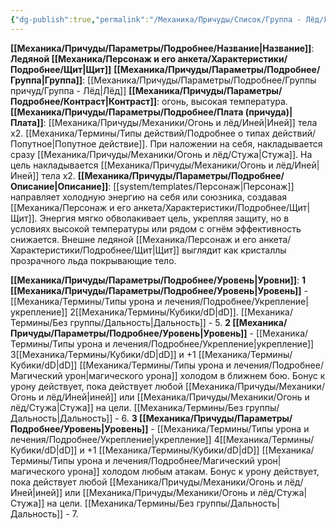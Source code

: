 ```yaml
---
{"dg-publish":true,"permalink":"/Механика/Причуды/Список/Группа - Лёд/Ледяной щит/","noteIcon":"","created":"2025-07-12T09:56:00.212+03:00","updated":"2025-07-29T23:55:57.466+03:00"}
---
```


**[[Механика/Причуды/Параметры/Подробнее/Название\|Название]]**: **Ледяной [[Механика/Персонаж и его анкета/Характеристики/Подробнее/Щит\|Щит]]**
**[[Механика/Причуды/Параметры/Подробнее/Группа\|Группа]]**: [[Механика/Причуды/Параметры/Подробнее/Группы причуд/Группа - Лёд\|Лёд]] 
**[[Механика/Причуды/Параметры/Подробнее/Контраст\|Контраст]]**: огонь, высокая температура.
**[[Механика/Причуды/Параметры/Подробнее/Плата (причуда)\|Плата]]**: [[Механика/Причуды/Механики/Огонь и лёд/Иней\|Иней]] тела х2.  [[Механика/Термины/Типы действий/Подробнее о типах действий/Попутное\|Попутное действие]]. При наложении на себя, накладывается сразу [[Механика/Причуды/Механики/Огонь и лёд/Стужа\|Стужа]]. На цель накладывается [[Механика/Причуды/Механики/Огонь и лёд/Иней\|Иней]] тела х2. 
**[[Механика/Причуды/Параметры/Подробнее/Описание\|Описание]]**: [[system/templates/Персонаж\|Персонаж]] направляет холодную энергию на себя или союзника, создавая [[Механика/Персонаж и его анкета/Характеристики/Подробнее/Щит\|Щит]]. Энергия мягко обволакивает цель, укрепляя защиту, но в условиях высокой температуры или рядом с огнём эффективность снижается. Внешне ледяной [[Механика/Персонаж и его анкета/Характеристики/Подробнее/Щит\|Щит]] выглядит как кристаллы прозрачного льда покрывающие тело.

**[[Механика/Причуды/Параметры/Подробнее/Уровень\|Уровни]]**:
**1 [[Механика/Причуды/Параметры/Подробнее/Уровень\|Уровень]]** - [[Механика/Термины/Типы урона и лечения/Подробнее/Укрепление\|укрепление]] 2[[Механика/Термины/Кубики/dD\|dD]]. [[Механика/Термины/Без группы/Дальность\|Дальность]] - 5.
**2 [[Механика/Причуды/Параметры/Подробнее/Уровень\|Уровень]]** - [[Механика/Термины/Типы урона и лечения/Подробнее/Укрепление\|укрепление]] 3[[Механика/Термины/Кубики/dD\|dD]] и +1 [[Механика/Термины/Кубики/dD\|dD]] [[Механика/Термины/Типы урона и лечения/Подробнее/Магический урон\|магического урона]] холодом в ближнем бою. Бонус к урону действует, пока действует любой [[Механика/Причуды/Механики/Огонь и лёд/Иней\|иней]] или [[Механика/Причуды/Механики/Огонь и лёд/Стужа\|Стужа]] на цели. [[Механика/Термины/Без группы/Дальность\|Дальность]] - 6.
**3 [[Механика/Причуды/Параметры/Подробнее/Уровень\|Уровень]]** - [[Механика/Термины/Типы урона и лечения/Подробнее/Укрепление\|укрепление]] 4[[Механика/Термины/Кубики/dD\|dD]] и +1 [[Механика/Термины/Кубики/dD\|dD]] [[Механика/Термины/Типы урона и лечения/Подробнее/Магический урон\|магического урона]]  холодом любым атакам. Бонус к урону действует, пока действует любой [[Механика/Причуды/Механики/Огонь и лёд/Иней\|иней]] или [[Механика/Причуды/Механики/Огонь и лёд/Стужа\|Стужа]] на цели. [[Механика/Термины/Без группы/Дальность\|Дальность]] - 7.